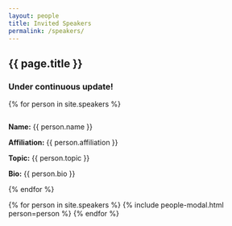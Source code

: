 ```yaml
---
layout: people
title: Invited Speakers
permalink: /speakers/
---
```


<div class="row">
    <div class="col-sm-12">
        <h2 class="section-heading">{{ page.title }}</h2>
    </div>
</div>

<h3>Under continuous update!</h3>

{% for person in site.speakers %}
<div class="row" id="speakers">
    <div class="col-sm-10 speakers-item">
        <div class="row">
            <div class="col-sm-2">
                <a href="#{{ person.slug }}" class="speakers-link" data-toggle="modal">
                    <div class="speakers-hover">
                        <div class="speakers-hover-content">
                            <i class="fa fa-plus fa-3x"></i>
                        </div>
                    </div>
                    <img src="{{ person.pic | relative_url }}" class="img-responsive img-centered" alt="">
                </a>
            </div>
            <div class="col-sm-10 speakers-info">
                <p><b>Name:</b> {{ person.name }} </p>
                <p><b>Affiliation:</b> {{ person.affiliation }} </p>
                <p><b>Topic:</b> {{ person.topic }} </p>
                <p><b>Bio:</b> {{ person.bio }} </p>
            </div>
        </div>
    </div>
    <div class="col-sm-2"></div>
</div>
{% endfor %}

{% for person in site.speakers %}
    {% include people-modal.html person=person %}
{% endfor %}